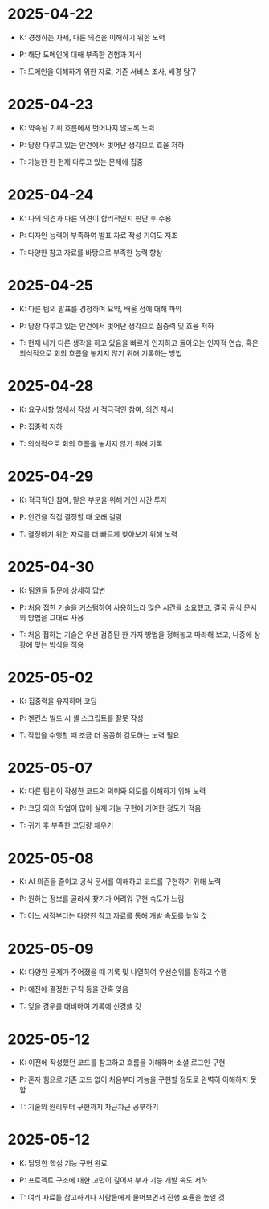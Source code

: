 # 2025-04-22

- K: 경청하는 자세, 다른 의견을 이해하기 위한 노력

- P: 해당 도메인에 대해 부족한 경험과 지식

- T: 도메인을 이해하기 위한 자료, 기존 서비스 조사, 배경 탐구

# 2025-04-23

- K: 약속된 기획 흐름에서 벗어나지 않도록 노력

- P: 당장 다루고 있는 안건에서 벗어난 생각으로 효율 저하

- T: 가능한 한 현재 다루고 있는 문제에 집중

# 2025-04-24

- K: 나의 의견과 다른 의견이 합리적인지 판단 후 수용

- P: 디자인 능력이 부족하여 발표 자료 작성 기여도 저조

- T: 다양한 참고 자료를 바탕으로 부족한 능력 향상

# 2025-04-25

- K: 다른 팀의 발표를 경청하며 요약, 배울 점에 대해 파악

- P: 당장 다루고 있는 안건에서 벗어난 생각으로 집중력 및 효율 저하

- T: 현재 내가 다른 생각을 하고 있음을 빠르게 인지하고 돌아오는 인지적 연습, 혹은 의식적으로 회의 흐름을 놓치지 않기 위해 기록하는 방법

# 2025-04-28

- K: 요구사항 명세서 작성 시 적극적인 참여, 의견 제시

- P: 집중력 저하

- T: 의식적으로 회의 흐름을 놓치지 않기 위해 기록

# 2025-04-29

- K: 적극적인 참여, 맡은 부분을 위해 개인 시간 투자

- P: 안건을 직접 결정할 때 오래 걸림

- T: 결정하기 위한 자료를 더 빠르게 찾아보기 위해 노력

# 2025-04-30

- K: 팀원들 질문에 상세히 답변

- P: 처음 접한 기술을 커스텀하여 사용하느라 많은 시간을 소요했고, 결국 공식 문서의 방법을 그대로 사용

- T: 처음 접하는 기술은 우선 검증된 한 가지 방법을 정해놓고 따라해 보고, 나중에 상황에 맞는 방식을 적용

# 2025-05-02

- K: 집중력을 유지하며 코딩

- P: 젠킨스 빌드 시 셸 스크립트를 잘못 작성

- T: 작업을 수행할 때 조금 더 꼼꼼히 검토하는 노력 필요

# 2025-05-07

- K: 다른 팀원이 작성한 코드의 의미와 의도를 이해하기 위해 노력

- P: 코딩 외의 작업이 많아 실제 기능 구현에 기여한 정도가 적음

- T: 귀가 후 부족한 코딩량 채우기

# 2025-05-08

- K: AI 의존을 줄이고 공식 문서를 이해하고 코드를 구현하기 위해 노력

- P: 원하는 정보를 골라서 찾기가 어려워 구현 속도가 느림

- T: 어느 시점부터는 다양한 참고 자료를 통해 개발 속도를 높일 것

# 2025-05-09

- K: 다양한 문제가 주어졌을 때 기록 및 나열하여 우선순위를 정하고 수행

- P: 예전에 결정한 규칙 등을 간혹 잊음

- T: 잊을 경우를 대비하여 기록에 신경쓸 것

# 2025-05-12

- K: 이전에 작성했던 코드를 참고하고 흐름을 이해하며 소셜 로그인 구현

- P: 혼자 힘으로 기존 코드 없이 처음부터 기능을 구현할 정도로 완벽히 이해하지 못함

- T: 기술의 원리부터 구현까지 차근차근 공부하기

# 2025-05-12

- K: 담당한 핵심 기능 구현 완료

- P: 프로젝트 구조에 대한 고민이 깊어져 부가 기능 개발 속도 저하

- T: 여러 자료를 참고하거나 사람들에게 물어보면서 진행 효율을 높일 것
